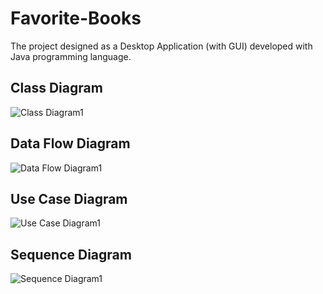 # Favorite-Books

The project designed as a Desktop Application (with GUI) developed with Java programming language. 


## Class Diagram
![Class Diagram1](https://user-images.githubusercontent.com/76914745/190280544-6112cb2f-8631-424b-99a5-3558ff70143d.jpg)

## Data Flow Diagram
![Data Flow Diagram1](https://user-images.githubusercontent.com/76914745/190280561-06ac142a-4484-4e92-9b1f-3c8a75582e97.jpg)



## Use Case Diagram
![Use Case Diagram1](https://user-images.githubusercontent.com/76914745/190280611-ac3989f2-2e1e-4c91-af51-2803e5ad2370.jpg)


## Sequence Diagram
![Sequence Diagram1](https://user-images.githubusercontent.com/76914745/190280584-d6abdb75-98e3-456d-8c02-cf5aa1cc6051.jpg)
